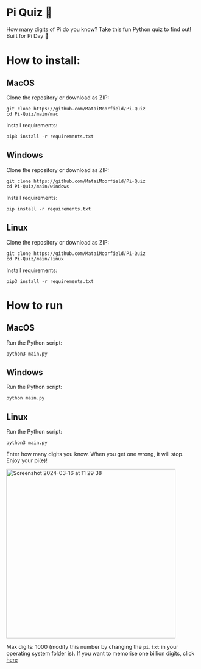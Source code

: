 # Pi Quiz 🥧
How many digits of Pi do you know? Take this fun Python quiz to find out! Built for Pi Day 🥧

# How to install:
## MacOS
Clone the repository or download as ZIP:
```
git clone https://github.com/MataiMoorfield/Pi-Quiz
cd Pi-Quiz/main/mac
```

Install requirements:
```
pip3 install -r requirements.txt
```

## Windows
Clone the repository or download as ZIP:
```
git clone https://github.com/MataiMoorfield/Pi-Quiz
cd Pi-Quiz/main/windows
```

Install requirements:
```
pip install -r requirements.txt
```
## Linux
Clone the repository or download as ZIP:
```
git clone https://github.com/MataiMoorfield/Pi-Quiz
cd Pi-Quiz/main/linux
```

Install requirements:
```
pip3 install -r requirements.txt
```
# How to run
## MacOS
Run the Python script:
```
python3 main.py
```
## Windows
Run the Python script:
```
python main.py
```

## Linux
Run the Python script:
```
python3 main.py
```

Enter how many digits you know. When you get one wrong, it will stop. Enjoy your pi(e)!


<img width="444" alt="Screenshot 2024-03-16 at 11 29 38" src="https://github.com/MataiMoorfield/Pi-Quiz/assets/138086469/76487689-d1fa-487c-8cd1-9887d1b461f3">


Max digits: 1000 (modify this number by changing the ```pi.txt``` in your operating system folder is). If you want to memorise one billion digits, click [here](https://stuff.mit.edu/afs/sipb/contrib/pi/pi-billion.txt)
